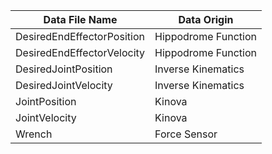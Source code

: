 

| Data File Name | Data Origin|
| -------------------- | ------------------ |  
| DesiredEndEffectorPosition | Hippodrome Function|
| DesiredEndEffectorVelocity | Hippodrome Function|
| DesiredJointPosition | Inverse Kinematics |
| DesiredJointVelocity |  Inverse Kinematics |
| JointPosition | Kinova |
| JointVelocity | Kinova |
| Wrench | Force Sensor|
